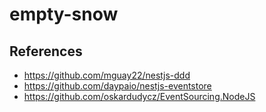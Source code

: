 # empty-snow

## References

- <https://github.com/mguay22/nestjs-ddd>
- <https://github.com/daypaio/nestjs-eventstore>
- <https://github.com/oskardudycz/EventSourcing.NodeJS>
